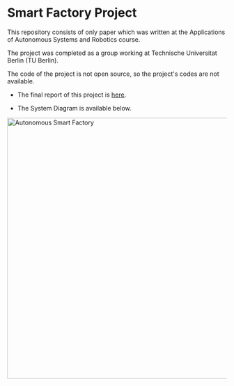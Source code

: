 # Smart Factory Project
This repository consists of only paper which was written at the Applications of Autonomous Systems and Robotics course.

The project was completed as a group working at Technische Universitat Berlin (TU Berlin).

The code of the project is not open source, so the project's codes are not available.

* The final report of this project is [here](https://github.com/sefeoglu/smart-factory/blob/master/APP-RAS-WS19_G4_FinalReport.pdf).

* The System Diagram is available below.

<img src="https://github.com/sefeoglu/smart-factory/blob/master/SDS_Architecture_Diagram-FINAL.png" alt="Autonomous Smart Factory" width="850" height="600">


